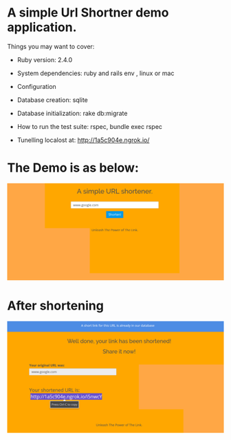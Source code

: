 
A simple Url Shortner demo application.
=======================================

Things you may want to cover:

* Ruby version: 2.4.0

* System dependencies: ruby and rails env , linux or mac

* Configuration

* Database creation: sqlite

* Database initialization: rake db:migrate

* How to run the test suite: rspec, bundle exec rspec

* Tunelling localost at: http://1a5c904e.ngrok.io/

The Demo is as below:
======================


![Alt text](app/assets/images/shot1.png?raw=true "Title")


After shortening
================

![Alt text](app/assets/images/shot2.png?raw=true "Title")
